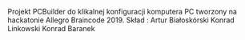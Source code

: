 Projekt PCBuilder do klikalnej konfiguracji komputera PC tworzony na hackatonie Allegro Braincode 2019.
Skład :
Artur Białoskórski
Konrad Linkowski
Konrad Baranek

